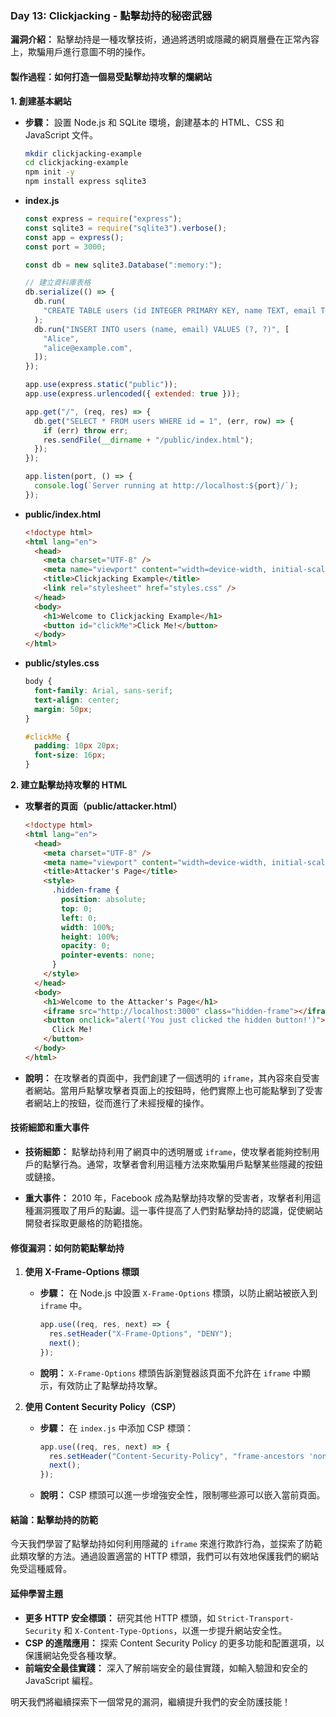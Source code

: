 ### Day 13: Clickjacking - 點擊劫持的秘密武器

**漏洞介紹：** 點擊劫持是一種攻擊技術，通過將透明或隱藏的網頁層疊在正常內容上，欺騙用戶進行意圖不明的操作。

#### 製作過程：如何打造一個易受點擊劫持攻擊的爛網站

**1. 創建基本網站**

- **步驟：** 設置 Node.js 和 SQLite 環境，創建基本的 HTML、CSS 和 JavaScript 文件。

  ```bash
  mkdir clickjacking-example
  cd clickjacking-example
  npm init -y
  npm install express sqlite3
  ```

- **index.js**

  ```javascript
  const express = require("express");
  const sqlite3 = require("sqlite3").verbose();
  const app = express();
  const port = 3000;

  const db = new sqlite3.Database(":memory:");

  // 建立資料庫表格
  db.serialize(() => {
    db.run(
      "CREATE TABLE users (id INTEGER PRIMARY KEY, name TEXT, email TEXT)",
    );
    db.run("INSERT INTO users (name, email) VALUES (?, ?)", [
      "Alice",
      "alice@example.com",
    ]);
  });

  app.use(express.static("public"));
  app.use(express.urlencoded({ extended: true }));

  app.get("/", (req, res) => {
    db.get("SELECT * FROM users WHERE id = 1", (err, row) => {
      if (err) throw err;
      res.sendFile(__dirname + "/public/index.html");
    });
  });

  app.listen(port, () => {
    console.log(`Server running at http://localhost:${port}/`);
  });
  ```

- **public/index.html**

  ```html
  <!doctype html>
  <html lang="en">
    <head>
      <meta charset="UTF-8" />
      <meta name="viewport" content="width=device-width, initial-scale=1.0" />
      <title>Clickjacking Example</title>
      <link rel="stylesheet" href="styles.css" />
    </head>
    <body>
      <h1>Welcome to Clickjacking Example</h1>
      <button id="clickMe">Click Me!</button>
    </body>
  </html>
  ```

- **public/styles.css**

  ```css
  body {
    font-family: Arial, sans-serif;
    text-align: center;
    margin: 50px;
  }

  #clickMe {
    padding: 10px 20px;
    font-size: 16px;
  }
  ```

**2. 建立點擊劫持攻擊的 HTML**

- **攻擊者的頁面（public/attacker.html）**

  ```html
  <!doctype html>
  <html lang="en">
    <head>
      <meta charset="UTF-8" />
      <meta name="viewport" content="width=device-width, initial-scale=1.0" />
      <title>Attacker's Page</title>
      <style>
        .hidden-frame {
          position: absolute;
          top: 0;
          left: 0;
          width: 100%;
          height: 100%;
          opacity: 0;
          pointer-events: none;
        }
      </style>
    </head>
    <body>
      <h1>Welcome to the Attacker's Page</h1>
      <iframe src="http://localhost:3000" class="hidden-frame"></iframe>
      <button onclick="alert('You just clicked the hidden button!')">
        Click Me!
      </button>
    </body>
  </html>
  ```

- **說明：** 在攻擊者的頁面中，我們創建了一個透明的 `iframe`，其內容來自受害者網站。當用戶點擊攻擊者頁面上的按鈕時，他們實際上也可能點擊到了受害者網站上的按鈕，從而進行了未經授權的操作。

#### 技術細節和重大事件

- **技術細節：** 點擊劫持利用了網頁中的透明層或 `iframe`，使攻擊者能夠控制用戶的點擊行為。通常，攻擊者會利用這種方法來欺騙用戶點擊某些隱藏的按鈕或鏈接。

- **重大事件：** 2010 年，Facebook 成為點擊劫持攻擊的受害者，攻擊者利用這種漏洞獲取了用戶的點讞。這一事件提高了人們對點擊劫持的認識，促使網站開發者採取更嚴格的防範措施。

#### 修復漏洞：如何防範點擊劫持

1. **使用 X-Frame-Options 標頭**

   - **步驟：** 在 Node.js 中設置 `X-Frame-Options` 標頭，以防止網站被嵌入到 `iframe` 中。

     ```javascript
     app.use((req, res, next) => {
       res.setHeader("X-Frame-Options", "DENY");
       next();
     });
     ```

   - **說明：** `X-Frame-Options` 標頭告訴瀏覽器該頁面不允許在 `iframe` 中顯示，有效防止了點擊劫持攻擊。

2. **使用 Content Security Policy（CSP）**

   - **步驟：** 在 `index.js` 中添加 CSP 標頭：

     ```javascript
     app.use((req, res, next) => {
       res.setHeader("Content-Security-Policy", "frame-ancestors 'none'");
       next();
     });
     ```

   - **說明：** CSP 標頭可以進一步增強安全性，限制哪些源可以嵌入當前頁面。

#### 結論：點擊劫持的防範

今天我們學習了點擊劫持如何利用隱藏的 `iframe` 來進行欺詐行為，並探索了防範此類攻擊的方法。通過設置適當的 HTTP 標頭，我們可以有效地保護我們的網站免受這種威脅。

#### 延伸學習主題

- **更多 HTTP 安全標頭：** 研究其他 HTTP 標頭，如 `Strict-Transport-Security` 和 `X-Content-Type-Options`，以進一步提升網站安全性。
- **CSP 的進階應用：** 探索 Content Security Policy 的更多功能和配置選項，以保護網站免受各種攻擊。
- **前端安全最佳實踐：** 深入了解前端安全的最佳實踐，如輸入驗證和安全的 JavaScript 編程。

明天我們將繼續探索下一個常見的漏洞，繼續提升我們的安全防護技能！
